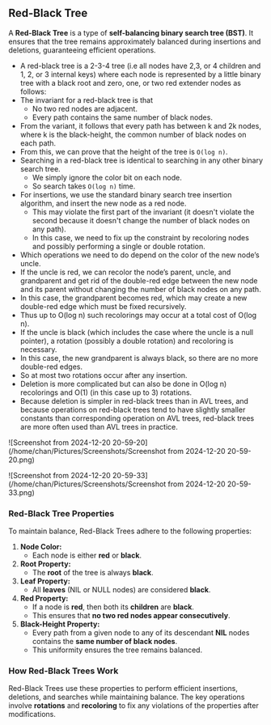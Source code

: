 ## Red-Black Tree

A **Red-Black Tree** is a type of **self-balancing binary search tree (BST)**. It ensures that the tree remains approximately balanced during insertions and deletions, guaranteeing efficient operations. 

- A red-black tree is a 2-3-4 tree (i.e all nodes have 2,3, or 4 children and 1, 2, or 3 internal keys) where each node is represented by a little binary tree with a black root and zero, one, or two red extender nodes as follows:
- The invariant for a red-black tree is that
  - No two red nodes are adjacent.
  - Every path contains the same number of black nodes.
- From the variant, it follows that every path has between k and 2k nodes, where k is the black-height, the common number of black nodes on each path.
- From this, we can prove that the height of the tree is `O(log n)`.
- Searching in a red-black tree is identical to searching in any other binary search tree.
  - We simply ignore the color bit on each node.
  - So search takes `O(log n)` time.
- For insertions, we use the standard binary search tree insertion algorithm, and insert the new node as a red node.
  - This may violate the first part of the invariant (it doesn't violate the second because it doesn't change the number of black nodes on any path).
  - In this case, we need to fix up the constraint by recoloring nodes and possibly performing a single or double rotation.
- Which operations we need to do depend on the color of the new node’s uncle.
- If the uncle is red, we can recolor the node’s parent, uncle, and grandparent and get rid of the double-red edge between the new node and its parent without
  changing the number of black nodes on any path. 
- In this case, the grandparent becomes red, which may create a new double-red edge which must be fixed
  recursively. 
- Thus up to O(log n) such recolorings may occur at a total cost of O(log n).
- If the uncle is black (which includes the case where the uncle is a null pointer), a rotation (possibly a double rotation) and recoloring is necessary. 
- In this case,  the new grandparent is always black, so there are no more double-red edges. 
- So at most two rotations occur after any insertion.
- Deletion is more complicated but can also be done in O(log n) recolorings and O(1) (in this case up to 3) rotations. 
- Because deletion is simpler in red-black
  trees than in AVL trees, and because operations on red-black trees tend to have slightly smaller constants than corresponding operation on AVL trees, red-black
  trees are more often used than AVL trees in practice.

![Screenshot from 2024-12-20 20-59-20](/home/chan/Pictures/Screenshots/Screenshot from 2024-12-20 20-59-20.png)

![Screenshot from 2024-12-20 20-59-33](/home/chan/Pictures/Screenshots/Screenshot from 2024-12-20 20-59-33.png)

### Red-Black Tree Properties

To maintain balance, Red-Black Trees adhere to the following properties:

1. **Node Color:**
   - Each node is either **red** or **black**.
2. **Root Property:**
   - The **root** of the tree is always **black**.
3. **Leaf Property:**
   - All **leaves** (NIL or NULL nodes) are considered **black**.
4. **Red Property:**
   - If a node is **red**, then both its **children** are **black**.
   - This ensures that **no two red nodes appear consecutively**.
5. **Black-Height Property:**
   - Every path from a given node to any of its descendant **NIL** nodes contains the **same number of black nodes**.
   - This uniformity ensures the tree remains balanced.

### How Red-Black Trees Work

Red-Black Trees use these properties to perform efficient insertions, deletions, and searches while maintaining balance. The key operations involve **rotations** and **recoloring** to fix any violations of the properties after modifications.
